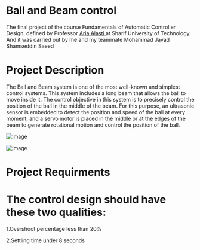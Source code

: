 # Ball and Beam control
The final project of the course Fundamentals of Automatic Controller Design, defined by Professor [Aria Alasti ](https://sharif.ir/~aalasti/)at Sharif University of Technology And it was carried out by me and my teammate Mohammad Javad Shamseddin Saeed
# Project Description
The Ball and Beam system is one of the most well-known and simplest control systems. This system includes a long beam that allows the ball to move inside it. The control objective in this system is to precisely control the position of the ball in the middle of the beam. For this purpose, an ultrasonic sensor is embedded to detect the position and speed of the ball at every moment, and a servo motor is placed in the middle or at the edges of the beam to generate rotational motion and control the position of the ball.

![image](https://github.com/user-attachments/assets/edd71c73-f209-4929-9d43-9a394e3752fc)

![image](https://github.com/user-attachments/assets/f9004b1a-df0d-4208-97b3-5732d5767917)

# Project Requirments

# The control design should have these two qualities:

1.Overshoot percentage less than 20%

2.Settling time under 8 seconds
